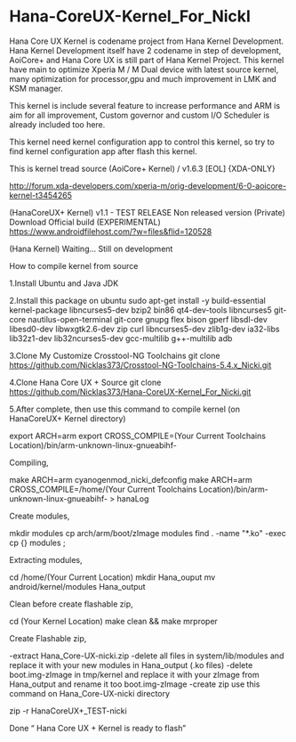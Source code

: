 # Hana-CoreUX-Kernel_For_NickI

Hana Core UX Kernel is codename project from Hana Kernel Development. Hana Kernel Development itself have 2 codename in step of development, AoiCore+ and Hana Core UX is still part of Hana Kernel Project. This kernel have main to optimize Xperia M / M Dual device with latest source kernel, many optimization for processor,gpu and much improvement in LMK and KSM manager.

This kernel is include several feature to increase performance and ARM is aim for all improvement, Custom governor and custom I/O Scheduler is already included too here.

This kernel need kernel configuration app to control this kernel, so try to find kernel configuration app after flash this kernel.

This is kernel tread source
(AoiCore+ Kernel) / v1.6.3 [EOL] {XDA-ONLY}

http://forum.xda-developers.com/xperia-m/orig-development/6-0-aoicore-kernel-t3454265

(HanaCoreUX+ Kernel) v1.1 - TEST RELEASE
Non released version (Private)
Download Official build (EXPERIMENTAL) 
https://www.androidfilehost.com/?w=files&flid=120528

(Hana Kernel) Waiting...
Still on development

How to compile kernel from source 

1.Install Ubuntu and Java JDK

2.Install this package on ubuntu
 sudo apt-get install -y build-essential kernel-package libncurses5-dev bzip2 bin86 qt4-dev-tools libncurses5 git-core nautilus-open-terminal git-core gnupg flex bison gperf libsdl-dev libesd0-dev libwxgtk2.6-dev zip curl libncurses5-dev zlib1g-dev ia32-libs lib32z1-dev lib32ncurses5-dev gcc-multilib g++-multilib adb 

3.Clone My Customize Crosstool-NG Toolchains 
 git clone https://github.com/Nicklas373/Crosstool-NG-Toolchains-5.4.x_Nicki.git

4.Clone Hana Core UX + Source
 git clone https://github.com/Nicklas373/Hana-CoreUX-Kernel_For_Nicki.git
 
5.After complete, then use this command to compile kernel 
(on HanaCoreUX+ Kernel directory)

export ARCH=arm
export CROSS_COMPILE=(Your Current Toolchains                                                                    Location)/bin/arm-unknown-linux-gnueabihf-

Compiling,

make ARCH=arm cyanogenmod_nicki_defconfig
make ARCH=arm CROSS_COMPILE=/home/(Your Current Toolchains Location)/bin/arm-unknown-linux-gnueabihf- > hanaLog

Create modules,

mkdir modules
cp arch/arm/boot/zImage modules
find . -name "*.ko" -exec cp {} modules \;

Extracting modules,

cd /home/(Your Current Location)
mkdir Hana_ouput
mv android/kernel/modules Hana_output

Clean before create flashable zip,

cd (Your Kernel Location)
make clean && make mrproper

Create Flashable zip,

-extract Hana_Core-UX-nicki.zip
-delete all files in system/lib/modules and replace it with your new modules in Hana_output (.ko files)
-delete boot.img-zImage in tmp/kernel and replace it with your zImage from Hana_output and rename it too boot.img-zImage
-create zip use this command on Hana_Core-UX-nicki directory

  zip -r HanaCoreUX+_TEST-nicki

Done “ Hana Core UX + Kernel is ready to flash”
